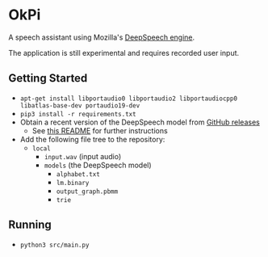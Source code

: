 # OkPi
A speech assistant using Mozilla's [DeepSpeech engine](https://github.com/mozilla/DeepSpeech).

The application is still experimental and requires recorded user input.

## Getting Started
* `apt-get install libportaudio0 libportaudio2 libportaudiocpp0 libatlas-base-dev portaudio19-dev`
* `pip3 install -r requirements.txt`
* Obtain a recent version of the DeepSpeech model from [GitHub releases](https://github.com/mozilla/DeepSpeech/releases)
    * See [this README](https://github.com/mozilla/DeepSpeech#getting-the-pre-trained-model) for further instructions
* Add the following file tree to the repository:
    * `local`
        * `input.wav` (input audio)
        * `models` (the DeepSpeech model)
            * `alphabet.txt`
            * `lm.binary`
            * `output_graph.pbmm`
            * `trie`

## Running
* `python3 src/main.py`

